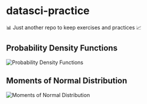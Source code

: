 # datasci-practice
:bar_chart: Just another repo to keep exercises and practices :chart_with_upwards_trend:

## Probability Density Functions

![Probability Density Functions](https://cloud.githubusercontent.com/assets/2112697/13382475/fa599d04-de53-11e5-9327-b7304b09fb5f.png)

## Moments of Normal Distribution

![Moments of Normal Distribution](https://cloud.githubusercontent.com/assets/2112697/13382573/7fdb086c-de56-11e5-998e-bf8500f71267.png)
